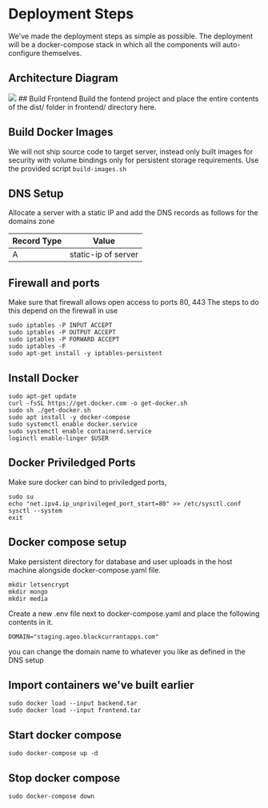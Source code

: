 # Deployment Steps

We've made the deployment steps as simple as possible. 
The deployment will be a docker-compose stack in which all the components will auto-configure themselves.
## Architecture Diagram
<img src="\assets\architecture.png">
## Build Frontend
Build the fontend project and place the entire contents of the dist/ folder in frontend/ directory here.

## Build Docker Images
We will not ship source code to target server, 
instead only built images for security with volume bindings only for persistent storage requirements.
Use the provided script `build-images.sh`

## DNS Setup

Allocate a server with a static IP and add the DNS records as follows for the domains zone

|  Record Type |  Value |
|---|---|
|  A | static-ip of server  |

## Firewall and ports

Make sure that firewall allows open access to ports 80, 443
The steps to do this depend on the firewall in use
```
sudo iptables -P INPUT ACCEPT
sudo iptables -P OUTPUT ACCEPT
sudo iptables -P FORWARD ACCEPT
sudo iptables -F
sudo apt-get install -y iptables-persistent
```

## Install Docker
```
sudo apt-get update
curl -fsSL https://get.docker.com -o get-docker.sh
sudo sh ./get-docker.sh
sudo apt install -y docker-compose
sudo systemctl enable docker.service
sudo systemctl enable containerd.service
loginctl enable-linger $USER
```

## Docker Priviledged Ports

Make sure docker can bind to priviledged ports,
```
sudo su
echo "net.ipv4.ip_unprivileged_port_start=80" >> /etc/sysctl.conf
sysctl --system
exit
```

## Docker compose setup
Make persistent directory for database and user uploads in the host machine alongside docker-compose.yaml file.

```
mkdir letsencrypt
mkdir mongo
mkdir media
```

Create a new .env file next to docker-compose.yaml and place the following contents in it.
```
DOMAIN="staging.ageo.blackcurrantapps.com"
```

you can change the domain name to whatever you like as defined in the DNS setup

## Import containers we've built earlier
```
sudo docker load --input backend.tar
sudo docker load --input frontend.tar
```

## Start docker compose

```
sudo docker-compose up -d
```

## Stop docker compose

```
sudo docker-compose down
```